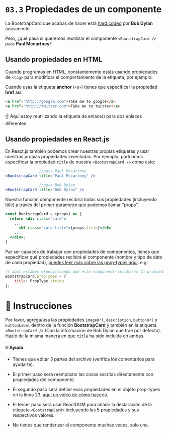 # `03.3` Propiedades de un componente

La BootstrapCard que acabas de hacer está [hard coded](https://www.quora.com/What-does-hard-coded-something-mean-in-computer-programming-context) por **Bob Dylan** únicamente.

Pero, ¿qué pasa si queremos reutilizar el componente `<BootstrapCard />` para **Paul Mccartney**?

## Usando propiedades en HTML

Cuando programas en HTML, constantemente estás usando propiedades de `<tag>` para modificar el comportamiento de la etiqueta, por ejemplo:

Cuando usas la etiqueta **anchor** (`<a>`) tienes que especificar la propiedad **href** así:

```html
<a href="http://google.com">Take me to google</a>
<a href="http://twitter.com">Take me to twitter</a>
```

:point_up: Aquí estoy reutilizando la etiqueta de enlace(<a>) para dos enlaces diferentes

## Usando propiedades en React.js

En React.js también podemos crear nuestras propias etiquetas y usar nuestras propias propiedades inventadas. Por ejemplo, podríamos especificar la propiedad `title` de nuestra `<BootstrapCard />` como esto:

```jsx
               //para Paul Mccartney
<BootstrapCard title="Paul Mccartney" />

               //para Bob Dylan
<BootstrapCard title="Bob Dylan" />
```

Nuestra función componente recibirá todas sus propiedades (incluyendo title) a través del primer parámetro que podemos llamar "props".

```jsx
const BootstrapCard = (props) => {
  return <div class="card">
    ...
      <h5 class="card-title">{props.title}</h5>
    ...
  </div>;
}
```

Par ser capaces de trabajar con propiedades de componentes, tienes que especificar qué propiedades recibirá el componente (nombre y tipo de dato de cada propiedad), [puedes leer más sobre las prop-types aquí](https://reactjs.org/docs/typechecking-with-proptypes.html). e.g:

```js
// aquí estamos especifivando que este componente recibiráa la propiedad "title" y será un string.
BootstrapCard.propTypes = {
	title: PropType.string
};
```

# :speech_balloon: Instrucciones

Por favor, agrega/usa las propiedades `imageUrl`, `description`, `buttonUrl` y `buttonLabel` dentro de la función **BootstrapCard** y también en la etiqueta `<BootstrapCard />` (Con la información de Bob Dylan que trae por defecto). Hazlo de la misma manera en que `title` ha sido incluida en ambas.

#### :bulb: Ayuda

- Tienes que editar 3 partes del archivo (verifica los comentarios para ayudarte).
- El primer paso será reemplazar las cosas escritas directamente con propiedades del componente.

- El segundo paso será definir esas propiedades en el objeto prop-types en la línea 23, [aquí un video de cómo hacerlo](https://www.youtube.com/watch?v=oty7VGcXK44).

- El tercer paso será usar ReactDOM para añadir la declaración de la etiqueta `<BootstrapCard>` incluyendo las 5 propiedades y sus respectivos valores.

- No tienes que renderizar el componente muchas veces, solo una.

